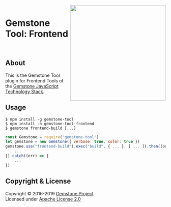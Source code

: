 
<img src="https://rawgit.com/gemstonejs/gemstone-artwork/master/gemstone-logo-white.svg" width="300" align="right" alt=""/>

Gemstone Tool: Frontend
=======================

<p/>
<img src="https://nodei.co/npm/gemstone-tool-frontend.png?downloads=true&stars=true" alt=""/>
<p/>
<img src="https://david-dm.org/rse/gemstone-tool-frontend.png" alt=""/>

About
-----

This is the Gemstone Tool plugin for Frontend Tools of the
[Gemstone JavaScript Technology Stack](http://gemstonejs.com).

Usage
-----

```shell
$ npm install -g gemstone-tool
$ npm install -h gemstone-tool-frontend
$ gemstone frontend-build [...]
```

```js
const Gemstone = require("gemstone-tool")
let gemstone = new Gemstone({ verbose: true, color: true })
gemstone.use("frontend-build").exec("build", { ... }, [ ... ]).then((output) => {
    ...
}).catch((err) => {
    ...
})
```

Copyright &amp; License
-----------------------

Copyright &copy; 2016-2019 [Gemstone Project](http://gemstonejs.com)<br/>
Licensed under [Apache License 2.0](https://spdx.org/licenses/Apache-2.0)

